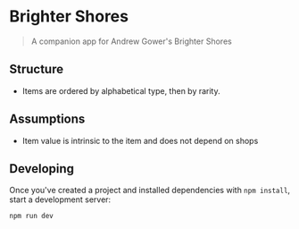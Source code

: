 # Brighter Shores

> A companion app for Andrew Gower's Brighter Shores

## Structure

- Items are ordered by alphabetical type, then by rarity.

## Assumptions

- Item value is intrinsic to the item and does not depend on shops

## Developing

Once you've created a project and installed dependencies with `npm install`, start a development server:

```bash
npm run dev

```
